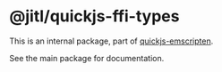 # @jitl/quickjs-ffi-types

This is an internal package, part of [quickjs-emscripten](https://github.com/justjake/quickjs-emscripten).

See the main package for documentation.
